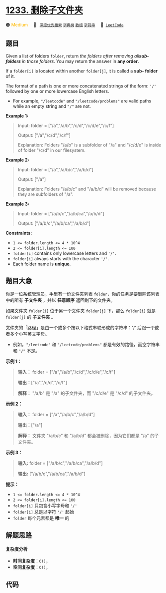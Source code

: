 # [1233. 删除子文件夹](https://leetcode.com/problems/remove-sub-folders-from-the-filesystem)

🟠 <font color=#ffb800>Medium</font>&emsp; 🔖&ensp; [`深度优先搜索`](/leetcode/outline/tag/depth-first-search.md) [`字典树`](/leetcode/outline/tag/trie.md) [`数组`](/leetcode/outline/tag/array.md) [`字符串`](/leetcode/outline/tag/string.md)&emsp; 🔗&ensp;[`LeetCode`](https://leetcode.com/problems/remove-sub-folders-from-the-filesystem)


## 题目

Given a list of folders `folder`, return _the folders after removing all**sub-
folders** in those folders_. You may return the answer in **any order**.

If a `folder[i]` is located within another `folder[j]`, it is called a **sub-
folder** of it.

The format of a path is one or more concatenated strings of the form: `'/'`
followed by one or more lowercase English letters.

  * For example, `"/leetcode"` and `"/leetcode/problems"` are valid paths while an empty string and `"/"` are not.



**Example 1:**

> Input: folder = ["/a","/a/b","/c/d","/c/d/e","/c/f"]
> 
> Output: ["/a","/c/d","/c/f"]
> 
> Explanation: Folders "/a/b" is a subfolder of "/a" and "/c/d/e" is inside of folder "/c/d" in our filesystem.

**Example 2:**

> Input: folder = ["/a","/a/b/c","/a/b/d"]
> 
> Output: ["/a"]
> 
> Explanation: Folders "/a/b/c" and "/a/b/d" will be removed because they are subfolders of "/a".

**Example 3:**

> Input: folder = ["/a/b/c","/a/b/ca","/a/b/d"]
> 
> Output: ["/a/b/c","/a/b/ca","/a/b/d"]

**Constraints:**

  * `1 <= folder.length <= 4 * 10^4`
  * `2 <= folder[i].length <= 100`
  * `folder[i]` contains only lowercase letters and `'/'`.
  * `folder[i]` always starts with the character `'/'`.
  * Each folder name is **unique**.


## 题目大意

你是一位系统管理员，手里有一份文件夹列表 `folder`，你的任务是要删除该列表中的所有 **子文件夹** ，并以 **任意顺序** 返回剩下的文件夹。

如果文件夹 `folder[i]` 位于另一个文件夹 `folder[j]` 下，那么 `folder[i]` 就是 `folder[j]` 的
**子文件夹** 。

文件夹的「路径」是由一个或多个按以下格式串联形成的字符串：'/' 后跟一个或者多个小写英文字母。

  * 例如，`"/leetcode"` 和 `"/leetcode/problems"` 都是有效的路径，而空字符串和 `"/"` 不是。



**示例 1：**

> 
> 
> 
> 
> 
> **输入：** folder = ["/a","/a/b","/c/d","/c/d/e","/c/f"]
> 
> **输出：**["/a","/c/d","/c/f"]
> 
> **解释：** "/a/b" 是 "/a" 的子文件夹，而 "/c/d/e" 是 "/c/d" 的子文件夹。
> 
> 

**示例 2：**

> 
> 
> 
> 
> 
> **输入：** folder = ["/a","/a/b/c","/a/b/d"]
> 
> **输出：**["/a"]
> 
> **解释：** 文件夹 "/a/b/c" 和 "/a/b/d" 都会被删除，因为它们都是 "/a" 的子文件夹。
> 
> 

**示例 3：**

> 
> 
> 
> 
> 
> **输入:** folder = ["/a/b/c","/a/b/ca","/a/b/d"]
> 
> **输出:** ["/a/b/c","/a/b/ca","/a/b/d"]



**提示：**

  * `1 <= folder.length <= 4 * 10^4`
  * `2 <= folder[i].length <= 100`
  * `folder[i]` 只包含小写字母和 `'/'`
  * `folder[i]` 总是以字符 `'/'` 起始
  * `folder` 每个元素都是 **唯一** 的


## 解题思路

#### 复杂度分析

- **时间复杂度**：`O()`，
- **空间复杂度**：`O()`，

## 代码

```javascript

```